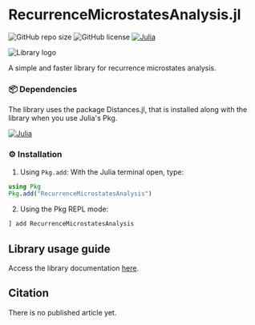 # RecurrenceMicrostatesAnalysis.jl

![GitHub repo size](https://img.shields.io/github/repo-size/DynamicsUFPR/RMA.jl)
![GitHub license](https://img.shields.io/github/license/DynamicsUFPR/RMA.jl)
[![Julia](https://img.shields.io/badge/Julia-1.8%2B-blue?logo=julia)](https://julialang.org/)

![Library logo](doc/logo.png)

A simple and faster library for recurrence microstates analysis.

### 📦 Dependencies

The library uses the package Distances.jl, that is installed along with the library when you use Julia's Pkg.

[![Julia](https://img.shields.io/badge/Julia-Package-red?logo=julia)](https://juliahub.com/ui/Packages/Distances)


### ⚙️ Installation

1. Using `Pkg.add`:
  With the Julia terminal open, type:

```julia
using Pkg
Pkg.add("RecurrenceMicrostatesAnalysis")
```

2. Using the Pkg REPL mode:

```julia
] add RecurrenceMicrostatesAnalysis
```

## Library usage guide

Access the library documentation [here](https://dynamicsufpr.github.io/RecurrenceMicrostatesAnalysis.jl/).

##  Citation
There is no published article yet.
